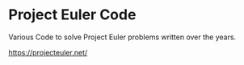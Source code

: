 # Project Euler Code

Various Code to solve Project Euler problems written over the years.

https://projecteuler.net/
